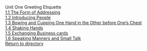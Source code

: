 Unit One Greeting Etiquette<br>
[1.1  The Form of Addressing](https://github.com/LOUHOIN/Western-Culture-Notes/blob/master/1.1.md)<br>
[1.2  Introducing People](https://github.com/LOUHOIN/Western-Culture-Notes/blob/master/1.2.md)<br>
[1.3  Bowing and Cupping One Hand in the Other before One’s Chest](https://github.com/LOUHOIN/Western-Culture-Notes/blob/master/1.3.md)<br>
[1.4  Shaking Hands](https://github.com/LOUHOIN/Western-Culture-Notes/blob/master/1.4.md)<br>
[1.5 Exchanging Business cards](https://github.com/LOUHOIN/Western-Culture-Notes/blob/master/1.5.md)<br>
[1.6  Speaking Manners and Small Talk](https://github.com/LOUHOIN/Western-Culture-Notes/blob/master/1.6.md)<br>
[Return to directory](https://github.com/LOUHOIN/Western-Culture-Notes)